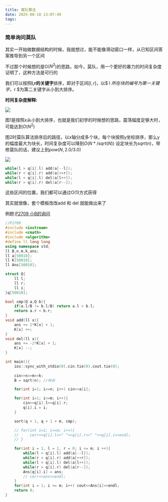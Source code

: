 ```yaml
---
title: 莫队算法
date: 2025-08-10 13:07:49
tags:
---
```


<!-- {% katex %} E = mc^2 {% endkatex %} -->

### 简单询问莫队

其实一开始做数据结构的时候，我就想过，能不能像滑动窗口一样，从已知区间答案推导到另一个区间

不过那个时候想的是O($N^2$)的思路，如今，莫队，用一个更好的暴力的时间复杂度证明了，这种方法是可行的

我们可以按照**l,r的关键字**排序，即对于区间[$l,r$]，以$ l $所在块的编号为第一关键字，$r $为第二关键字从小到大排序。

**时间复杂度解释:**

![](https://cdn.luogu.com.cn/upload/image_hosting/b80mkc2o.png)

图1是按照$x$从小到大排序，也就是我们初学的时候想的思路，震荡幅度足够大时，可能达到$O(N^2)$

图2时莫队算法排序后的路径，以x轴分成多个块，每个块按照y坐标排序，那么y的幅度最大为块长，时间复杂度可以降到$O(N * /sqrt(N))$ 设定块长为$sqrt(n)$，带修莫队的话，建议上到$pow(N,2.0/3.0)$

![](https://cdn.luogu.com.cn/upload/image_hosting/oqdz6zyg.png)

```cpp
while(l > q[i].l) add(a[--l]);
while(r < q[i].r) add(a[++r]);
while(l < q[i].l) del(a[l++]);
while(r > q[i].r) del(a[r--]);
```

这些区间的位置，我们都可以通过O(1)方式获得

其实就很像，套个模板改改add 和 del 就能做出来了

例题:[P2709 小B的询问](https://www.luogu.com.cn/problem/P2709)

```cpp
//P2709
#include <iostream>
#include <cmath>
#include <algorithm>
#define ll long long
using namespace std;
ll B,n,m,k,ans;
ll a[50010];
ll K[50010];
ll Ans[50010];

struct Q{
    ll l;
    ll r;
    ll i;
}q[50010];

bool cmp(Q a,Q b){
    if(a.l/B != b.l/B) return a.l < b.l;
    return a.r < b.r;
}
void add(ll x){
    ans += 2*K[x] + 1;
    K[x] ++;
}
void del(ll x){
    ans += -2*K[x] + 1;
    K[x] --;
}

int main(){
    ios::sync_with_stdio(0),cin.tie(0),cout.tie(0);
    
    cin>>n>>m>>k;
    B = sqrt(n); //块长

    for(int i=1; i<=n; i++) cin>>a[i];

    for(int i=1; i<=m; i++){
        cin>>q[i].l>>q[i].r;
        q[i].i = i;
    }

    sort(q + 1, q + 1 + m, cmp);

    // for(int i=1; i<=m; i++){
    //     cerr<<q[i].l<<" "<<q[i].r<<" "<<q[i].i<<endl;
    // }

    for(int i = 1, l = 1, r = 0; i <= m; i ++){
        while(l > q[i].l) add(a[--l]);
        while(r < q[i].r) add(a[++r]);
        while(l < q[i].l) del(a[l++]);
        while(r > q[i].r) del(a[r--]);
        Ans[q[i].i] = ans;
        // cerr<<ans<<endl;
    }
    for(int i = 1; i <= m; i++) cout<<Ans[i]<<endl;
    return 0;
}
```